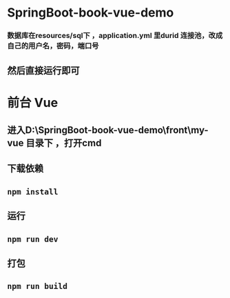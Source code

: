 
# SpringBoot-book-vue-demo
### 数据库在resources/sql下 ，application.yml  里durid 连接池，改成自己的用户名，密码，端口号
## 然后直接运行即可

# 前台 Vue

## 进入D:\SpringBoot-book-vue-demo\front\my-vue 目录下  ，打开cmd

## 下载依赖
## `npm install`    

## 运行
## `npm run dev`

## 打包
## `npm run build`
